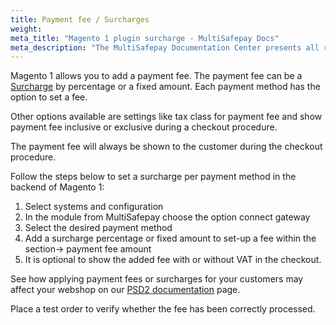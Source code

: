 ```yaml
---
title: Payment fee / Surcharges
weight:
meta_title: "Magento 1 plugin surcharge - MultiSafepay Docs"
meta_description: "The MultiSafepay Documentation Center presents all relevant information about our Plugins and API. You can also find support pages for payment methods, tools and general questions as well as the contact details of our Support and Integration Teams."
---
```


Magento 1 allows you to add a payment fee. The payment fee can be a [Surcharge](/faq/getting-started/glossary/#surcharge) by percentage or a fixed amount. Each payment method has the option to set a fee.

Other options available are settings like tax class for payment fee and show payment fee inclusive or exclusive during a checkout procedure.

The payment fee will always be shown to the customer during the checkout procedure.

Follow the steps below to set a surcharge per payment method in the backend of Magento 1:

1. Select systems and configuration
2. In the module from MultiSafepay choose the option connect gateway
3. Select the desired payment method
4. Add a surcharge percentage or fixed amount to set-up a fee within the section-> payment fee amount
5. It is optional to show the added fee with or without VAT in the checkout.

See how applying payment fees or surcharges for your customers may affect your webshop on our [PSD2 documentation](/faq/payment-regulations/payment-service-directive-2) page.

Place a test order to verify whether the fee has been correctly processed.
